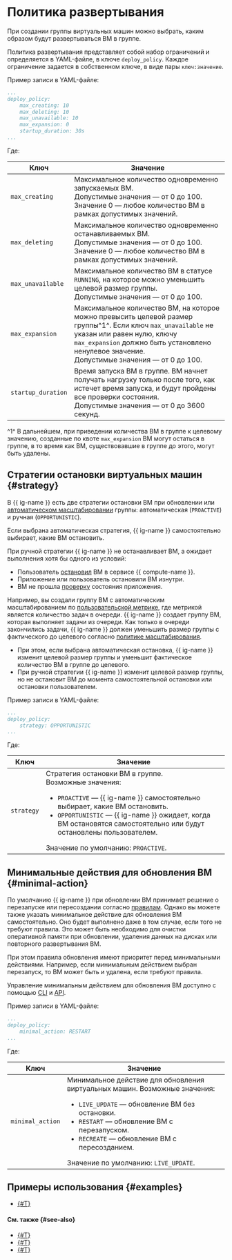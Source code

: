 # Политика развертывания

При создании группы виртуальных машин можно выбрать, каким образом будут развертываться ВМ в группе.

Политика развертывания представляет собой набор ограничений и определяется в YAML-файле, в ключе `deploy_policy`. Каждое ограничение задается в собственном ключе, в виде пары `ключ:значение`.

Пример записи в YAML-файле:

```yaml
...
deploy_policy:
    max_creating: 10
    max_deleting: 10
    max_unavailable: 10
    max_expansion: 0
    startup_duration: 30s
...
```

Где:

Ключ | Значение
----- | -----
`max_creating` | Максимальное количество одновременно запускаемых ВМ.<br>Допустимые значения — от 0 до 100. Значение 0 — любое количество ВМ в рамках допустимых значений.
`max_deleting` | Максимальное количество одновременно останавливаемых ВМ.<br>Допустимые значения — от 0 до 100. Значение 0 — любое количество ВМ в рамках допустимых значений.
`max_unavailable` | Максимальное количество ВМ в статусе `RUNNING`, на которое можно уменьшить целевой размер группы.<br>Допустимые значения — от 0 до 100.
`max_expansion` | Максимальное количество ВМ, на которое можно превысить целевой размер группы^1^. Если ключ `max_unavailable` не указан или равен нулю, ключу `max_expansion` должно быть установлено ненулевое значение.<br>Допустимые значения — от 0 до 100.
`startup_duration` | Время запуска ВМ в группе. ВМ начнет получать нагрузку только после того, как истечет время запуска, и будут пройдены все проверки состояния.<br>Допустимые значения — от 0 до 3600 секунд.

^1^ В дальнейшем, при приведении количества ВМ в группе к целевому значению, созданные по квоте `max_expansion` ВМ могут остаться в группе, в то время как ВМ, существовавшие в группе до этого, могут быть удалены.

## Стратегии остановки виртуальных машин {#strategy}

В {{ ig-name }} есть две стратегии остановки ВМ при обновлении или [автоматическом масштабировании](../scale.md#auto-scale) группы: автоматическая (`PROACTIVE`) и ручная (`OPPORTUNISTIC`).

Если выбрана автоматическая стратегия, {{ ig-name }} самостоятельно выбирает, какие ВМ остановить.

При ручной стратегии {{ ig-name }} не останавливает ВМ, а ожидает выполнения хотя бы одного из условий:
* Пользователь [остановил](../../../operations/vm-control/vm-stop-and-start.md#stop) ВМ в сервисе {{ compute-name }}.
* Приложение или пользователь остановили ВМ изнутри.
* ВМ не прошла [проверку](../autohealing.md#functional-healthcheck) состояния приложения.

Например, вы создали группу ВМ с автоматическим масштабированием по [пользовательской метрике](../scale.md#custom-metrics), где метрикой является количество задач в очереди. {{ ig-name }} создает группу ВМ, которая выполняет задачи из очереди. Как только в очереди закончились задачи, {{ ig-name }} должен уменьшить размер группы с фактического до целевого согласно [политике масштабирования](scale-policy.md).
  * При этом, если выбрана автоматическая остановка, {{ ig-name }} изменит целевой размер группы и уменьшит фактическое количество ВМ в группе до целевого.
  * При ручной стратегии {{ ig-name }} изменит целевой размер группы, но не остановит ВМ до момента самостоятельной остановки или остановки пользователем.

Пример записи в YAML-файле:

```yaml
...
deploy_policy:
    strategy: OPPORTUNISTIC
...
```

Где:

Ключ | Значение
----- | -----
`strategy` | Стратегия остановки ВМ в группе.<br>Возможные значения:<ul><li>`PROACTIVE` — {{ ig-name }} самостоятельно выбирает, какие ВМ остановить.</li><li>`OPPORTUNISTIC` — {{ ig-name }} ожидает, когда ВМ остановятся самостоятельно или будут остановлены пользователем.</li></ul> Значение по умолчанию: `PROACTIVE`.

## Минимальные действия для обновления ВМ {#minimal-action}

По умолчанию {{ ig-name }} при обновлении ВМ принимает решение о перезапуске или пересоздании согласно [правилам](../../instance-groups/deploy/instance.md). Однако вы можете также указать минимальное действие для обновления ВМ самостоятельно. Оно будет выполнено даже в том случае, если того не требуют правила. Это может быть необходимо для очистки оперативной памяти при обновлении, удаления данных на дисках или повторного развертывания ВМ.

При этом правила обновления имеют приоритет перед минимальными действиями. Например, если минимальным действием выбран перезапуск, то ВМ может быть и удалена, если требуют правила.

Управление минимальным действием для обновления ВМ доступно с помощью [CLI](../../../../cli/quickstart.md) и [API](../../../api-ref/).

Пример записи в YAML-файле:

```yaml
...
deploy_policy:
    minimal_action: RESTART
...
```

Где:

Ключ | Значение
----- | -----
`minimal_action` | Минимальное действие для обновления виртуальных машин. Возможные значения:<ul><li>`LIVE_UPDATE` — обновление ВМ без остановки.</li><li>`RESTART` — обновление ВМ с перезапуском.</li><li>`RECREATE` — обновление ВМ с пересозданием.</li></ul> Значение по умолчанию: `LIVE_UPDATE`.

## Примеры использования {#examples}

* [{#T}](../../../tutorials/autoscale-monitoring.md)

#### См. также {#see-also}

* [{#T}](healing-policy.md)
* [{#T}](scale-policy.md)
* [{#T}](allocation-policy.md)